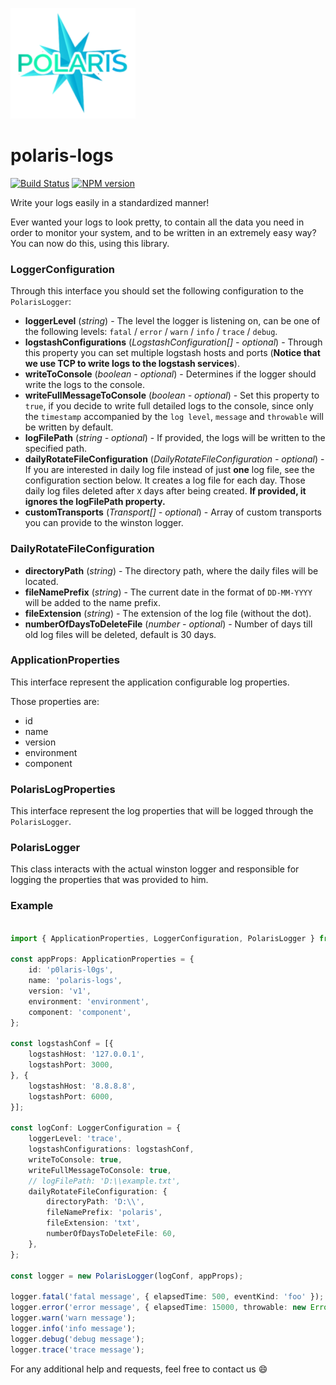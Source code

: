 ![Polaris-logo](static/img/polaris-logo.png)

# polaris-logs

[![Build Status](https://travis-ci.com/Enigmatis/polaris-logs.svg?branch=develop)](https://travis-ci.com/Enigmatis/polaris-logs)
[![NPM version](https://img.shields.io/npm/v/@enigmatis/polaris-logs.svg?style=flat-square)](https://www.npmjs.com/package/@enigmatis/polaris-logs)

Write your logs easily in a standardized manner!

Ever wanted your logs to look pretty, to contain all the data you need in order to monitor your system, and to be written in an extremely easy way? You can now do this, using this library.

### LoggerConfiguration

Through this interface you should set the following configuration to the `PolarisLogger`:

-   **loggerLevel** (_string_) - The level the logger is listening on, can be one of the following levels: `fatal` /
    `error` / `warn` / `info` / `trace` / `debug`.
-   **logstashConfigurations** (_LogstashConfiguration[] - optional_) - Through this property you can set multiple logstash
    hosts and ports (**Notice that we use TCP to write logs to the logstash services**).
-   **writeToConsole** (_boolean - optional_) - Determines if the logger should write the logs to the console.
-   **writeFullMessageToConsole** (_boolean - optional_) - Set this property to `true`, if you decide to write full
    detailed logs to the console, since only the `timestamp` accompanied by the `log level`, `message` and
    `throwable` will be written by default.
-   **logFilePath** (_string - optional_) - If provided, the logs will be written to the specified path.
-   **dailyRotateFileConfiguration** (_DailyRotateFileConfiguration - optional_) - If you are interested in daily log file
    instead of just **one** log file, see the configuration section below. It creates a log file for each day. Those daily
    log files deleted after `X` days after being created. **If provided, it ignores the logFilePath property.**
-   **customTransports** (_Transport[] - optional_) - Array of custom transports you can provide to the winston logger.

### DailyRotateFileConfiguration

-   **directoryPath** (_string_) - The directory path, where the daily files will be located.
-   **fileNamePrefix** (_string_) - The current date in the format of `DD-MM-YYYY` will be added to the name prefix.
-   **fileExtension** (_string_) - The extension of the log file (without the dot).
-   **numberOfDaysToDeleteFile** (_number - optional_) - Number of days till old log files will be deleted, default is 30
    days.

### ApplicationProperties

This interface represent the application configurable log properties.

Those properties are:

-   id
-   name
-   version
-   environment
-   component

### PolarisLogProperties

This interface represent the log properties that will be logged through the `PolarisLogger`.

### PolarisLogger

This class interacts with the actual winston logger and responsible for logging the properties that was provided to him.

### Example

```TypeScript

import { ApplicationProperties, LoggerConfiguration, PolarisLogger } from '@enigmatis/polaris-logs';

const appProps: ApplicationProperties = {
    id: 'p0laris-l0gs',
    name: 'polaris-logs',
    version: 'v1',
    environment: 'environment',
    component: 'component',
};

const logstashConf = [{
    logstashHost: '127.0.0.1',
    logstashPort: 3000,
}, {
    logstashHost: '8.8.8.8',
    logstashPort: 6000,
}];

const logConf: LoggerConfiguration = {
    loggerLevel: 'trace',
    logstashConfigurations: logstashConf,
    writeToConsole: true,
    writeFullMessageToConsole: true,
    // logFilePath: 'D:\\example.txt',
    dailyRotateFileConfiguration: {
        directoryPath: 'D:\\',
        fileNamePrefix: 'polaris',
        fileExtension: 'txt',
        numberOfDaysToDeleteFile: 60,
    },
};

const logger = new PolarisLogger(logConf, appProps);

logger.fatal('fatal message', { elapsedTime: 500, eventKind: 'foo' });
logger.error('error message', { elapsedTime: 15000, throwable: new Error('oops') });
logger.warn('warn message');
logger.info('info message');
logger.debug('debug message');
logger.trace('trace message');

```

For any additional help and requests, feel free to contact us :smile:
